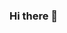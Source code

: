 ### Hi there 👋

<!--
**Deliaube/Deliaube** is a ✨ _special_ ✨ repository because its `README.md` (this file) appears on your GitHub profile.

Here are some ideas to get you started:
<I am a creative person, very adaptable and looking for a position where I can improve my skills and indulge in my love for art. I hope to hone my techniques and share my passion with as many people as possible. />
- 🔭 I’m currently working on ...
- 🌱 I’m currently learning ...
- 👯 I’m looking to collaborate on ...
- 🤔 I’m looking for help with ...
- 💬 Ask me about ...
- 📫 How to reach me: ...
- 😄 Pronouns: ...
- ⚡ Fun fact: ...
-->
